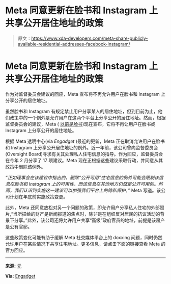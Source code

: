 # Meta 同意更新在脸书和 Instagram 上共享公开居住地址的政策

> 原文：<https://www.xda-developers.com/meta-share-publicly-available-residential-addresses-facebook-instagram/>

# Meta 同意更新在脸书和 Instagram 上共享公开居住地址的政策

作为对监督委员会建议的回应，Meta 宣布将不再允许用户在脸书和 Instagram 上分享公开的居住地址。

虽然脸书和 Instagram 有规定禁止用户分享某人的居住地址，但到目前为止，他们政策中的一个例外是允许用户在这两个平台上分享公开的居住地址。然而，根据监督委员会的建议，Meta ( [以前是脸书](https://www.xda-developers.com/facebook-meta-name/))现在宣布，它将不再让用户在脸书或 Instagram 上分享公开的居住地址。

根据 Meta 透明中心(via *Engadget* )最近的更新，Meta 正在取消允许用户在脸书和 Instagram 上分享公开居住地址的例外。近一年前，该公司曾向监督委员会(Oversight Board)寻求有关其处理私人住宅信息的指导。作为回应，监督委员会在今年 2 月分享了 17 项建议。Meta 现在正根据这些建议采取行动，并同意从其政策中删除该例外。

*“正如理事会在该建议中指出的，删除“公开可用”住宅信息的例外可能会限制该信息在脸书和 Instagram 上的可用性，而该信息在其他地方仍然是公开可用的。然而，我们认识到实施这一建议可以加强我们平台上的隐私保护，”* Meta 写道。该公司计划在年底前实施政策变更。

此外，Meta 还同意放松对另一个问题的政策，即允许用户分享私人住宅的外部照片,“当所描绘的财产是新闻报道的焦点时，除非是在组织反对居民的抗议活动的背景下分享。”此外，该公司还将允许用户共享“高级”政府官员的地址，前提是该房产是公有官邸。

这些政策变化可能有助于缓解 Meta 社交媒体平台上的 doxxing 问题，同时仍然允许用户在某些情况下共享住宅地址。更多信息，请点击下面的链接查看 Meta 的官方回应。

* * *

**来源:** [元](https://transparency.fb.com/en-gb/pao-private-residential-information-policy/)

**Via:** [Engadget](https://www.engadget.com/meta-facebook-response-tooversight-board-doxxing-235953823.html)